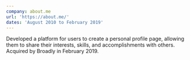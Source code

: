 ```yaml
---
company: about.me
url: 'https://about.me/'
dates: 'August 2010 to February 2019'
---
```


Developed a platform for users to create a personal profile page, allowing them to share their interests, skills, and accomplishments with others. Acquired by Broadly in February 2019.
